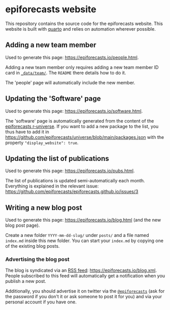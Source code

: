 # epiforecasts website

This repository contains the source code for the epiforecasts website. 
This website is built with [quarto](https://quarto.org/) and relies on automation wherever possible.

## Adding a new team member

Used to generate this page: https://epiforecasts.io/people.html.

Adding a new team member only requires adding a new team member ID card in [`_data/team/`](_data/team/). The `README` there details how to do it.

The 'people' page will automatically include the new member.

## Updating the 'Software' page

Used to generate this page: https://epiforecasts.io/software.html.

The 'software' page is automatically generated from the content of the [epiforecasts r-universe](https://epiforecasts.r-universe.dev/). If you want to add a new package to the list, you thus have to add it in https://github.com/epiforecasts/universe/blob/main/packages.json with the property `"display_website": true`.

## Updating the list of publications

Used to generate this page: https://epiforecasts.io/pubs.html.

The list of publications is updated semi-automatically each month. Everything is explained in the relevant issue: https://github.com/epiforecasts/epiforecasts.github.io/issues/3

## Writing a new blog post

Used to generate this page: https://epiforecasts.io/blog.html (and the new blog post page).

Create a new folder `YYYY-mm-dd-slug/` under `posts/` and a file named `index.md` inside this new folder. You can start your `index.md` by copying one of the existing blog posts.

### Advertising the blog post

The blog is syndicated via an [RSS feed](https://en.wikipedia.org/wiki/RSS): https://epiforecasts.io/blog.xml. People subscribed to this feed will automatically get a notification when you publish a new post.

Additionally, you should advertise it on twitter via the [`@epiforecasts`](https://twitter.com/epiforecasts) (ask for the password if you don't it or ask someone to post it for you) and via your personal account if you have one.
